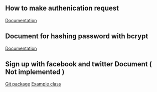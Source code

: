 ## How to make authenication request
[Documentation](https://github.com/bear/python-twitter/blob/master/get_access_token.py)

## Document for hashing password with bcrypt
[Documentation](https://pythonise.com/articles/python-password-hashing-bcrypt)

## Sign up with facebook and twitter Document ( Not implemented )
[Git package](https://github.com/miguelgrinberg/flask-oauth-example)
[Example class](https://blog.miguelgrinberg.com/post/oauth-authentication-with-flask)